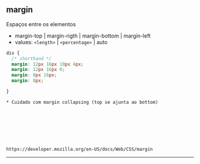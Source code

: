 ## margin

Espaços entre os elementos

- margin-top | margin-rigth | margin-bottom | margin-left
- values: `<length>` | `<percentage>` | auto

```CSS
div {
  /* shorthand */
  margin: 12px 16px 10px 4px;
  margin: 12px 16px 0;
  margin: 8px 16px;
  margin: 8px;

}
```
    * Cuidado com margin collapsing (top se ajunta ao bottom)

  






    https://developer.mozilla.org/en-US/docs/Web/CSS/margin
--------------------------------------------------------------------------